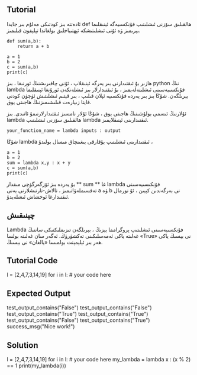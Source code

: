 Tutorial
--------
ئادەتتە بىز كودتىكى مەلۇم بىر جايدا def ھالقىلىق سۆزنى ئىشلىتىپ فۇنكسىيەگە ئېنىقلىما بېرىمىز ۋە ئۇنى ئىشلىتىشكە ئېھتىياجلىق بولغاندا تېلېفون قىلىمىز.

    def sum(a,b):
        return a + b

    a = 1
    b = 2
    c = sum(a,b)
    print(c)

ھازىر بۇ ئىقتىدارنى بىر يەرگە ئېنىقلاپ ، ئۇنى چاقىرىشنىڭ ئورنىغا ، بىز python نىڭ lambda فۇنكسىيەسىنى ئىشلىتەلەيمىز ، بۇ ئىقتىدارلار بىز ئىشلەتكەن ئورۇنغا ئېنىقلىما بېرىلگەن. شۇڭا بىز بىر يەردە فۇنكسىيە ئېلان قىلىپ ، بىر قېتىم ئىشلىتىش ئۈچۈن كودنى قايتا زىيارەت قىلىشىمىزنىڭ ھاجىتى يوق. 

ئۇلارنىڭ ئىسمى بولۇشىنىڭ ھاجىتى يوق ، شۇڭا ئۇلار نامسىز ئىقتىدارلارنىمۇ ئاتىدى. بىز lambda ھالقىلىق سۆزنى ئىشلىتىپ lambda ئىقتىدارىنى ئېنىقلايمىز.

    your_function_name = lambda inputs : output

شۇڭا lambda ئىقتىدارىنى ئىشلىتىپ يۇقارقى يىغىنچاق مىسال بولىدۇ ،

    a = 1
    b = 2
    sum = lambda x,y : x + y
    c = sum(a,b)
    print(c)

بۇ يەردە بىز ئۆزگەرگۈچى مىقدار ** sum ** غا lambda فۇنكىسىيەسىنى تەقسىملەۋاتىمىز ، تالاش-تارتىشلارنى يەنى a ۋە b نى بەرگەندىن كېيىن ، ئۇ نورمال ئىقتىدارغا ئوخشاش ئىشلەيدۇ.



چېنىقىش
--------
Lambda فۇنكسىيەسىنى ئىشلىتىپ پروگرامما يېزىڭ ، بېرىلگەن تىزىملىكتىكى ساننىڭ غەلىتە ياكى ئەمەسلىكىنى تەكشۈرۈڭ. ئەگەر سان غەلىتە بولسا «True» نى بېسىڭ ياكى ھەر بىر ئېلېمېنت بولمىسا «يالغان» نى بېسىڭ.

Tutorial Code
-------------
l = [2,4,7,3,14,19]
for i in l:
    # your code here

Expected Output
---------------
test_output_contains("False")
test_output_contains("False")
test_output_contains("True")
test_output_contains("True")
test_output_contains("False")
test_output_contains("True")
success_msg("Nice work!")

Solution
--------
l = [2,4,7,3,14,19]
for i in l:
    # your code here
    my_lambda = lambda x : (x % 2) == 1
    print(my_lambda(i))